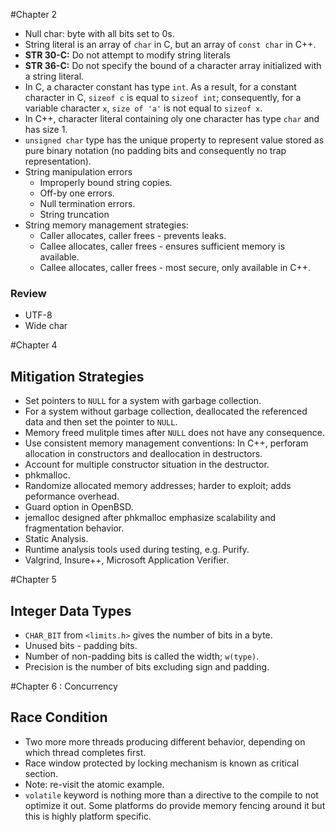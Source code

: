 #Chapter 2
* Null char: byte with all bits set to 0s.
* String literal is an array of ```char``` in C, but an array of ```const char``` in C++.
* **STR 30-C:** Do not attempt to modify string literals
* **STR 36-C:** Do not specify the bound of a character array initialized with a string literal.
* In C, a character constant has type ```int```. As a result, for a constant character in C, ```sizeof c``` is equal to ```sizeof int```; consequently, for a variable character ```x```, ```size of 'a'``` is not equal to ```sizeof x```.
* In C++, character literal containing oly one character has type ```char``` and has size 1.
* ```unsigned char``` type has the unique property to represent value stored as pure binary notation (no padding bits and consequently no trap representation).
* String manipulation errors
    + Improperly bound string copies.
    + Off-by one errors.
    + Null termination errors.
    + String truncation
* String memory management strategies:
    + Caller allocates, caller frees - prevents leaks.
    + Callee allocates, caller frees - ensures sufficient memory is available.
    + Callee allocates, caller frees - most secure, only available in C++.

### Review
* UTF-8
* Wide char

#Chapter 4
## Mitigation Strategies
* Set pointers to ```NULL``` for a system with garbage collection.
* For a system without garbage collection, deallocated the referenced data and then set the pointer to ```NULL```.
* Memory freed mulitple times after ```NULL``` does not have any consequence.
* Use consistent memory management conventions: In C++, perforam allocation in constructors and deallocation in destructors.
* Account for multiple constructor situation in the destructor.
* phkmalloc.
* Randomize allocated memory addresses; harder to exploit; adds peformance overhead.
* Guard option in OpenBSD.
* jemalloc designed after phkmalloc emphasize scalability and fragmentation behavior.
* Static Analysis.
* Runtime analysis tools used during testing, e.g. Purify.
* Valgrind, Insure++, Microsoft Application Verifier.

#Chapter 5
## Integer Data Types
* ```CHAR_BIT``` from ```<limits.h>``` gives the number of bits in a byte.
* Unused bits - padding bits.
* Number of non-padding bits is called the width; ```w(type)```.
* Precision is the number of bits excluding sign and padding.

#Chapter 6 : Concurrency
## Race Condition
* Two more more threads producing different behavior, depending on which thread completes first.
* Race window protected by locking mechanism is known as critical section.
* Note: re-visit the atomic example.
* ```volatile``` keyword is nothing more than a directive to the compile to not optimize it out. Some platforms do provide memory fencing around it but this is highly platform specific.
